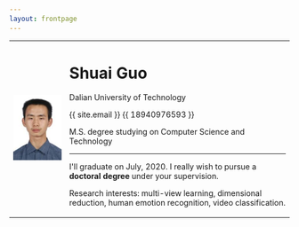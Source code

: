 ```yaml
---
layout: frontpage
---
```

<body>
    <table border="0">
      <tr>
        <td width="20%" align="center">
          <img src="/images/head.jpg"> 
        </td>
        <td width="80%">
          <h1>Shuai Guo</h1>
          <p>Dalian University of Technology</p>
          <p><span class="glyphicon glyphicon-envelope"></span> {{ site.email }} <span class="glyphicon glyphicon-phone-alt"></span> {{ 18940976593 }}</p>
          <p>M.S. degree studying on Computer Science and Technology</p>
          <hr>
          <p>I'll graduate on July, 2020. I really wish to pursue a <b> doctoral degree </b> under your supervision. </p>
          <p>Research interests: multi-view learning, dimensional reduction, human emotion recognition, video classification. </p>
<!--           <p>Tel: 18940976593</p> -->
        </td>
      </tr>
    </table>
</body>

<!-- <body>
    <div style="float:right">
        <img src="/images/head.jpg" >
    </div>
    <div style="float:left;">
        <h1>Shuai Guo</h1>
        <p>Dalian University of Technology</p>
        <p>Master Degree on Computer Science and Technology</p>
        <p>E-mail：guoshuaiabc@mail.dlut.edu.cn</p>
        <p>Tel: 18940976593</p>
    </div>
</body> -->